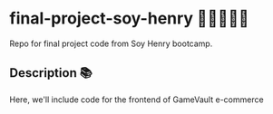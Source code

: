 # final-project-soy-henry 👷‍♂️👨‍💻🥇
Repo for final project code from Soy Henry bootcamp.

## Description 📚
Here, we'll include code for the frontend of GameVault e-commerce
